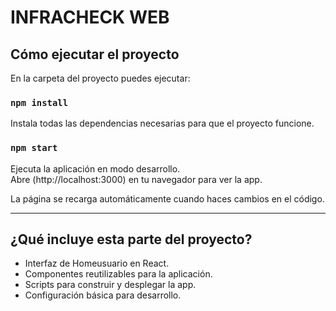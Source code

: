# INFRACHECK WEB

## Cómo ejecutar el proyecto

En la carpeta del proyecto puedes ejecutar:

### `npm install`

Instala todas las dependencias necesarias para que el proyecto funcione.  

### `npm start`

Ejecuta la aplicación en modo desarrollo.  
Abre (http://localhost:3000) en tu navegador para ver la app.  

La página se recarga automáticamente cuando haces cambios en el código.  

---

## ¿Qué incluye esta parte del proyecto?

- Interfaz de Homeusuario en React.
- Componentes reutilizables para la aplicación.
- Scripts para construir y desplegar la app.
- Configuración básica para desarrollo.  


